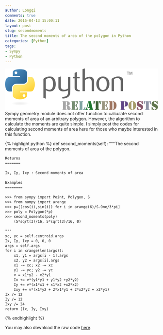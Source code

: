 ```yaml
---
author: Longqi
comments: true
date: 2015-04-13 15:00:11
layout: post
slug: secondmoments
title: The second moments of area of the polygon in Python
categories: [Python]
tags:
- Sympy
- Python
---
```

![Python](/public/images/python.png)
Sympy geometry module does not offer function to calculate second moments of area of an arbitrary polygon. However, the algorithm to calculate the moments are quite simple. I simply post the codes for calculating second moments of area here for those who maybe interested in this function.

{% highlight python %}
def second_moments(self):
    """The second moments of area of the polygon.

    Returns
    =======

    Ix, Iy, Ixy : Second moments of area

    Examples
    ========

    >>> from sympy import Point, Polygon, S
    >>> from numpy import arange
    >>> p=[(cos(i),sin(i)) for i in arange(6)/S.One/3*pi]
    >>> poly = Polygon(*p)
    >>> second_moments(poly)
        (5*sqrt(3)/16, 5*sqrt(3)/16, 0)

    """
    xc, yc = self.centroid.args
    Ix, Iy, Ixy = 0, 0, 0
    args = self.args
    for i in xrange(len(args)):
        x1, y1 = args[i - 1].args
        x2, y2 = args[i].args
        x1 -= xc; x2 -= xc
        y1 -= yc; y2 -= yc
        v = x1*y2 - x2*y1
        Ix += v*(y1*y1 + y1*y2 +y2*y2)
        Iy += v*(x1*x1 + x1*x2 +x2*x2)
        Ixy += v*(x1*y2 + 2*x1*y1 + 2*x2*y2 + x2*y1)
    Ix /= 12
    Iy /= 12
    Ixy /= 24
    return (Ix, Iy, Ixy)
{% endhighlight %}

You may also download the raw code [here](/public/other/second_moments.py).